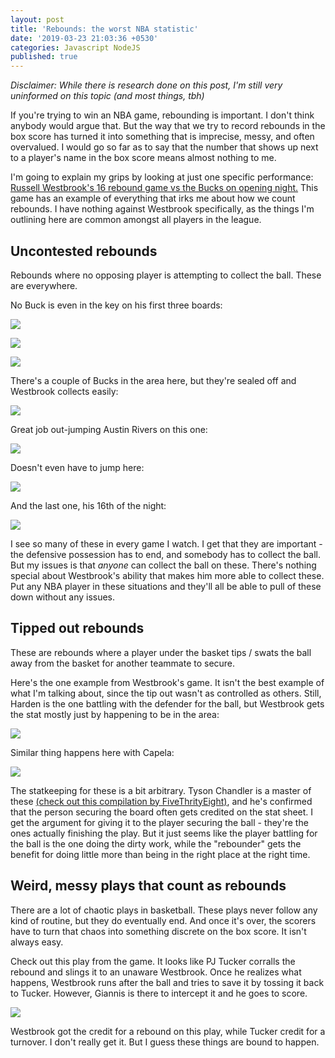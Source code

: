 ```yaml
---
layout: post
title: 'Rebounds: the worst NBA statistic'
date: '2019-03-23 21:03:36 +0530'
categories: Javascript NodeJS
published: true
---
```

_Disclaimer: While there is research done on this post, I'm still very uninformed on this topic (and most things, tbh)_

If you're trying to win an NBA game, rebounding is important. I don't think anybody would argue that. But the way that we try to record rebounds in the box score has turned it into something that is imprecise, messy, and often overvalued. I would go so far as to say that the number that shows up next to a player's name in the box score means almost nothing to me.

I'm going to explain my grips by looking at just one specific performance: [Russell Westbrook's 16 rebound game vs the Bucks on opening night.](https://www.espn.com/nba/game?gameId=401160657) This game has an example of everything that irks me about how we count rebounds. I have nothing against Westbrook specifically, as the things I'm outlining here are common amongst all players in the league.

## Uncontested rebounds 

Rebounds where no opposing player is attempting to collect the ball. These are everywhere.

No Buck is even in the key on his first three boards:

![](https://im6.ezgif.com/tmp/ezgif-6-19dd60f336e4.gif)

![](https://im6.ezgif.com/tmp/ezgif-6-6ba2a7085feb.gif)

![](https://im6.ezgif.com/tmp/ezgif-6-b171a2cce661.gif)

There's a couple of Bucks in the area here, but they're sealed off and Westbrook collects easily:

![](https://im6.ezgif.com/tmp/ezgif-6-73f7f4b619c8.gif)

Great job out-jumping Austin Rivers on this one:

![](https://im6.ezgif.com/tmp/ezgif-6-b264a6d6b618.gif)

Doesn't even have to jump here: 

![](https://im6.ezgif.com/tmp/ezgif-6-d8b274270d10.gif)

And the last one, his 16th of the night:

![](https://im6.ezgif.com/tmp/ezgif-6-711a423a4661.gif)

I see so many of these in every game I watch. I get that they are important - the defensive possession has to end, and somebody has to collect the ball. But my issues is that _anyone_ can collect the ball on these. There's nothing special about Westbrook's ability that makes him more able to collect these. Put any NBA player in these situations and they'll all be able to pull of these down without any issues.

## Tipped out rebounds

These are rebounds where a player under the basket tips / swats the ball away from the basket for another teammate to secure. 

Here's the one example from Westbrook's game. It isn't the best example of what I'm talking about, since the tip out wasn't as controlled as others. Still, Harden is the one battling with the defender for the ball, but Westbrook gets the stat mostly just by happening to be in the area:

![](https://im6.ezgif.com/tmp/ezgif-6-c70146fd9e2f.gif)

Similar thing happens here with Capela:

![](https://im6.ezgif.com/tmp/ezgif-6-9b4c39920f82.gif)

The statkeeping for these is a bit arbitrary. Tyson Chandler is a master of these [(check out this compilation by FiveThrityEight)](https://fivethirtyeight.com/wp-content/uploads/2018/11/TysonTapbacks.mp4?_=5), and he's confirmed that the person securing the board often gets credited on the stat sheet. I get the argument for giving it to the player securing the ball - they're the ones actually finishing the play. But it just seems like the player battling for the ball is the one doing the dirty work, while the "rebounder" gets the benefit for doing little more than being in the right place at the right time.

## Weird, messy plays that count as rebounds

There are a lot of chaotic plays in basketball. These plays never follow any kind of routine, but they do eventually end. And once it's over, the scorers have to turn that chaos into something discrete on the box score. It isn't always easy.

Check out this play from the game. It looks like PJ Tucker corralls the rebound and slings it to an unaware Westbrook. Once he realizes what happens, Westbrook runs after the ball and tries to save it by tossing it back to Tucker. However, Giannis is there to intercept it and he goes to score.

![](https://im6.ezgif.com/tmp/ezgif-6-8acbe7196e85.gif)

Westbrook got the credit for a rebound on this play, while Tucker credit for a turnover. I don't really get it. But I guess these things are bound to happen.
